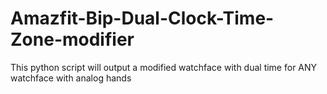 # Amazfit-Bip-Dual-Clock-Time-Zone-modifier
This python script will output a modified watchface with dual time for ANY watchface with analog hands
